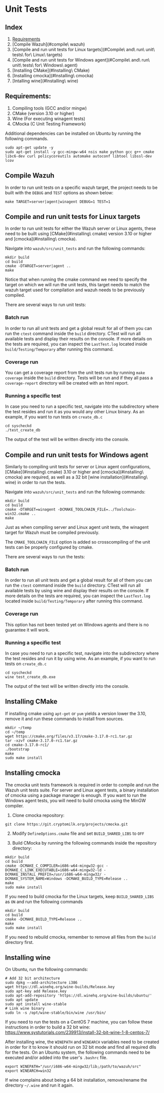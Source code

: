 # Unit Tests
## Index
1. [Requirements](#requirements)
2. [Compile Wazuh](#compile\ wazuh)
3. [Compile and run unit tests for Linux targets](#Compile\ and\ run\ unit\ tests\ for\ Linux\ targets)
4. [Compile and run unit tests for Windows agent](#Compile\ and\ run\ unit\ tests\ for\ Windows\ agent)
5. [Installing CMake](#Installing\ CMake)
6. [Installing cmocka](#Installing\ cmocka)
7. [Intalling wine](#Installing\ wine)

## Requirements:
1. Compiling tools (GCC and/or mingw)
2. CMake (version 3.10 or higher)
3. Wine (For executing winagent tests)
4. CMocka (C Unit Testing Framework)

Additional dependencies can be installed on Ubuntu by running the following commands.
```
sudo apt-get update -y
sudo apt-get install -y gcc-mingw-w64 nsis make python gcc g++ cmake libc6-dev curl policycoreutils automake autoconf libtool libssl-dev lcov
```

## Compile Wazuh
In order to run unit tests on a specific wazuh target, the project needs to be built with the `DEBUG` and `TEST` options as shown below:
```
make TARGET=server|agent|winagent DEBUG=1 TEST=1
```

## Compile and run unit tests for Linux targets
In order to run unit tests for either the Wazuh server or Linux agents, these need to be built using [CMake](#installing\ cmake) version 3.10 or higher and [cmocka](#installing\ cmocka).

Navigate into `wazuh/src/unit_tests` and run the following commands:
```
mkdir build
cd build
cmake -DTARGET=server|agent ..
make
```
Notice that when running the cmake command we need to specify the target on which we will run the unit tests, this target needs to match the wazuh target used for compilation and wazuh needs to be previously compiled.

There are several ways to run unit tests:

### Batch run
In order to run all unit tests and get a global result for all of them you can run the `ctest` command inside the `build` directory. CTest will run all available tests and display their results on the console. If more details on the tests are required, you can inspect the `LastTest.log` located inside `build/Testing/Temporary` after running this command.

### Coverage run
You can get a coverage report from the unit tests run by running `make coverage` inside the `build` directory. Tests will be run and if they all pass a `coverage-report` directory will be created with an html report.

### Running a specific test
In case you need to run a specific test, navigate into the subdirectory where the test resides and run it as you would any other Linux binary. As an example, if you want to run tests on `create_db.c`
```
cd syscheckd
./test_create_db
```
The output of the test will be written directly into the console.

## Compile and run unit tests for Windows agent
Similarly to compiling unit tests for server or Linux agent configurations, [CMake](#installing\ cmake) 3.10 or higher and [cmocka](#installing\ cmocka) are required, as well as a 32 bit [wine installation](#installing\ wine) in order to run the tests.

Navigate into `wazuh/src/unit_tests` and run the following commands:
```
mkdir build
cd build
cmake -DTARGET=winagent -DCMAKE_TOOLCHAIN_FILE=../Toolchain-win32.cmake ..
make
```
Just as when compiling server and Linux agent unit tests, the winagent target for Wazuh must be compiled previously.

The `CMAKE_TOOLCHAIN_FILE` option is added so crosscompiling of the unit tests can be properly configured by cmake.

There are several ways to run the tests:

### Batch run
In order to run all unit tests and get a global result for all of them you can run the `ctest` command inside the `build` directory. CTest will run all available tests by using wine and display their results on the console. If more details on the tests are required, you can inspect the `LastTest.log` located inside `build/Testing/Temporary` after running this command.

### Coverage run
This option has not been tested yet on Windows agents and there is no guarantee it will work.

### Running a specific test
In case you need to run a specific test, navigate into the subdirectory where the test resides and run it by using wine. As an example, if you want to run tests on `create_db.c`
```
cd syscheckd
wine test_create_db.exe
```
The output of the test will be written directly into the console.

## Installing CMake
If installing cmake using `apt-get` or `yum` yields a version lower the 3.10, remove it and run these commands to install from sources.

```
mkdir ~/temp
cd ~/temp
wget https://cmake.org/files/v3.17/cmake-3.17.0-rc1.tar.gz
tar -xzvf cmake-3.17.0-rc1.tar.gz
cd cmake-3.17.0-rc1/
./bootstrap
make
sudo make install
```

## Installing cmocka
The cmocka unit tests framework is required in order to compile and run the Wazuh unit tests suite. For server and Linux agent tests, a binary installation of cmocka using a package manager is enough. If you want to run the Windows agent tests, you will need to build cmocka using the MinGW compiler.

1. Clone cmocka repository:
```
git clone https://git.cryptomilk.org/projects/cmocka.git
```

2. Modify `DefineOptions.cmake` file and set `BUILD_SHARED_LIBS` to `OFF`

3. Build CMocka by running the following commands inside the repository directory:
```
mkdir build
cd build
cmake -DCMAKE_C_COMPILER=i686-w64-mingw32-gcc -DCMAKE_C_LINK_EXECUTABLE=i686-w64-mingw32-ld -DCMAKE_INSTALL_PREFIX=/usr/i686-w64-mingw32/ -DCMAKE_SYSTEM_NAME=Windows -DCMAKE_BUILD_TYPE=Release ..
make
sudo make install
```

If you need to build cmocka for the Linux targets, keep `BUILD_SHARED_LIBS` as `ON` and run the following commands
```
mkdir build
cd build
cmake -DCMAKE_BUILD_TYPE=Release ..
make
sudo make install
```
If you need to rebuild cmocka, remember to remove all files from the `build` directory first.

## Installing wine
On Ubuntu, run the following commands:
```
# Add 32 bit architecture
sudo dpkg –-add-architecture i386
wget https://dl.winehq.org/wine-builds/Release.key
sudo apt-key add Release.key
sudo apt-add-repository 'https://dl.winehq.org/wine-builds/ubuntu/'
sudo apt update
sudo apt install wine-stable
# Link wine binary
sudo ln -s /opt/wine-stable/bin/wine /usr/bin/
```
If you need to run the tests on a CentOS 7 machine, you can follow these instructions in order to build a 32 bit wine: https://www.systutorials.com/239913/install-32-bit-wine-1-8-centos-7/

After installing wine, the `WINEPATH` and `WINEARCH` variables need to be created in order for it to know it should run on 32 bit mode and find all required dlls for the tests. On an Ubuntu system, the following commands need to be executed and/or added into the user's `.bashrc` file.
```
export WINEPATH="/usr/i686-w64-mingw32/lib;/path/to/wazuh/src"
export WINEARCH=win32
```
If wine complains about being a 64 bit installation, remove/rename the directory `~/.wine` and run it again.

